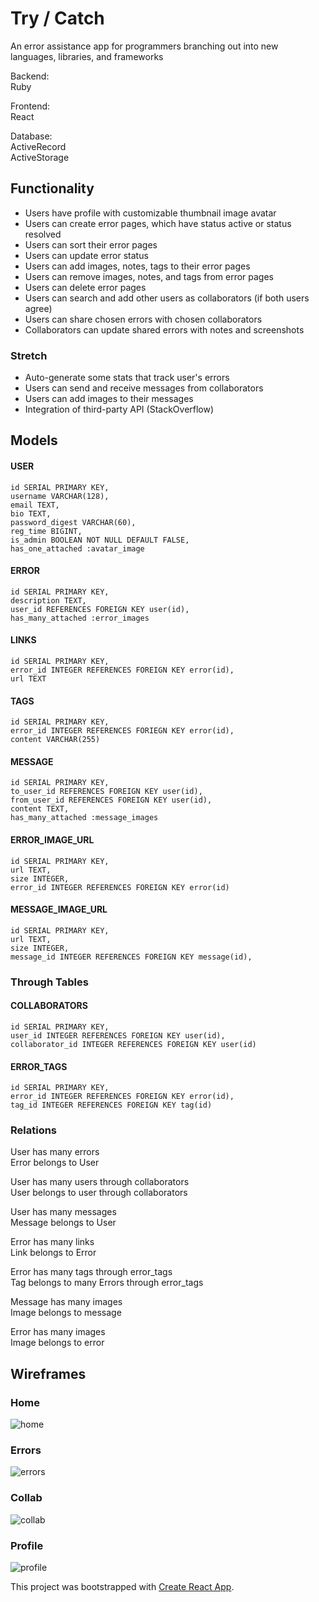 # Try / Catch 

An error assistance app for programmers branching out into new languages, libraries, and frameworks 

Backend:  
Ruby 

Frontend:  
React 

Database:  
ActiveRecord  
ActiveStorage 


## Functionality 
* Users have profile with customizable thumbnail image avatar 
* Users can create error pages, which have status active or status resolved  
* Users can sort their error pages 
* Users can update error status
* Users can add images, notes, tags to their error pages
* Users can remove images, notes, and tags from error pages 
* Users can delete error pages
* Users can search and add other users as collaborators (if both users agree)
* Users can share chosen errors with chosen collaborators  
* Collaborators can update shared errors with notes and screenshots 

### Stretch 
* Auto-generate some stats that track user's errors 
* Users can send and receive messages from collaborators 
* Users can add images to their messages 
* Integration of third-party API (StackOverflow)


## Models 

#### USER
```
id SERIAL PRIMARY KEY,
username VARCHAR(128),
email TEXT,
bio TEXT,
password_digest VARCHAR(60),
reg_time BIGINT,
is_admin BOOLEAN NOT NULL DEFAULT FALSE,
has_one_attached :avatar_image 
```
#### ERROR
```
id SERIAL PRIMARY KEY,
description TEXT,
user_id REFERENCES FOREIGN KEY user(id),
has_many_attached :error_images  
```
#### LINKS 
```
id SERIAL PRIMARY KEY,
error_id INTEGER REFERENCES FOREIGN KEY error(id),
url TEXT 
```
#### TAGS 
```
id SERIAL PRIMARY KEY, 
error_id INTEGER REFERENCES FORIEGN KEY error(id),
content VARCHAR(255)
```
#### MESSAGE 
```
id SERIAL PRIMARY KEY,
to_user_id REFERENCES FOREIGN KEY user(id),
from_user_id REFERENCES FOREIGN KEY user(id),
content TEXT,
has_many_attached :message_images 
```
#### ERROR_IMAGE_URL
```
id SERIAL PRIMARY KEY,
url TEXT,
size INTEGER,
error_id INTEGER REFERENCES FOREIGN KEY error(id)
```
#### MESSAGE_IMAGE_URL
```
id SERIAL PRIMARY KEY,
url TEXT,
size INTEGER,
message_id INTEGER REFERENCES FOREIGN KEY message(id),
```

### Through Tables

#### COLLABORATORS
```
id SERIAL PRIMARY KEY,
user_id INTEGER REFERENCES FOREIGN KEY user(id),
collaborator_id INTEGER REFERENCES FOREIGN KEY user(id)
```
#### ERROR_TAGS 
```
id SERIAL PRIMARY KEY,
error_id INTEGER REFERENCES FOREIGN KEY error(id),
tag_id INTEGER REFERENCES FOREIGN KEY tag(id)
```

### Relations 
User has many errors  
Error belongs to User  

User has many users through collaborators  
User belongs to user through collaborators  

User has many messages  
Message belongs to User  

Error has many links  
Link belongs to Error  

Error has many tags through error_tags  
Tag belongs to many Errors through error_tags  

Message has many images  
Image belongs to message  

Error has many images  
Image belongs to error  


## Wireframes 
### Home 
![home](https://github.com/nathanlamontsmith12/try-catch/blob/master/wireframes/1-home.png)
### Errors 
![errors](https://github.com/nathanlamontsmith12/try-catch/blob/master/wireframes/2-errors.png)
### Collab 
![collab](https://github.com/nathanlamontsmith12/try-catch/blob/master/wireframes/3-collab.png)
### Profile 
![profile](https://github.com/nathanlamontsmith12/try-catch/blob/master/wireframes/4-profile.png)


This project was bootstrapped with [Create React App](https://github.com/facebook/create-react-app).
